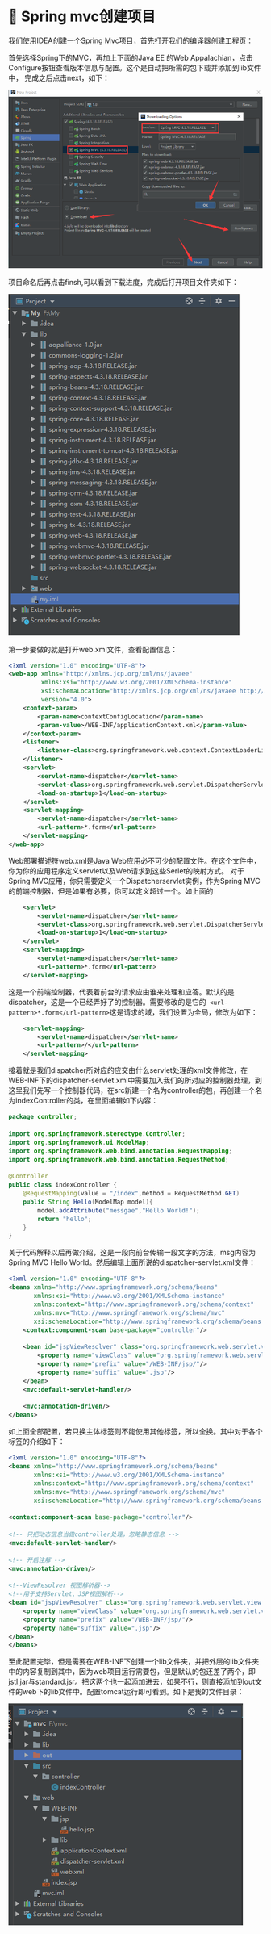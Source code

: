 # :maple_leaf: Spring mvc创建项目

我们使用IDEA创建一个Spring Mvc项目，首先打开我们的编译器创建工程页：

首先选择Spring下的MVC，再加上下面的Java EE 的Web Appalachian，点击Configure按钮查看版本信息与配置。这个是自动把所需的包下载并添加到lib文件中，
完成之后点击next，如下：

![](https://github.com/Lumnca/Spring-MVC/blob/master/img/a1.png)

项目命名后再点击finsh,可以看到下载进度，完成后打开项目文件夹如下：

![](https://github.com/Lumnca/Spring-MVC/blob/master/img/a2.png)

第一步要做的就是打开web.xml文件，查看配置信息：

```xml
<?xml version="1.0" encoding="UTF-8"?>
<web-app xmlns="http://xmlns.jcp.org/xml/ns/javaee"
         xmlns:xsi="http://www.w3.org/2001/XMLSchema-instance"
         xsi:schemaLocation="http://xmlns.jcp.org/xml/ns/javaee http://xmlns.jcp.org/xml/ns/javaee/web-app_4_0.xsd"
         version="4.0">
    <context-param>
        <param-name>contextConfigLocation</param-name>
        <param-value>/WEB-INF/applicationContext.xml</param-value>
    </context-param>
    <listener>
        <listener-class>org.springframework.web.context.ContextLoaderListener</listener-class>
    </listener>
    <servlet>
        <servlet-name>dispatcher</servlet-name>
        <servlet-class>org.springframework.web.servlet.DispatcherServlet</servlet-class>
        <load-on-startup>1</load-on-startup>
    </servlet>
    <servlet-mapping>
        <servlet-name>dispatcher</servlet-name>
        <url-pattern>*.form</url-pattern>
    </servlet-mapping>
</web-app>
```

Web部署描述符web.xml是Java Web应用必不可少的配置文件。在这个文件中，你为你的应用程序定义servlet以及Web请求到这些Serlet的映射方式。
对于Spring MVC应用，你只需要定义一个Dispatcherservlet实例，作为Spring MVC的前端控制器，但是如果有必要，你可以定义超过一个。如上面的


```xml
    <servlet>
        <servlet-name>dispatcher</servlet-name>
        <servlet-class>org.springframework.web.servlet.DispatcherServlet</servlet-class>
        <load-on-startup>1</load-on-startup>
    </servlet>
    <servlet-mapping>
        <servlet-name>dispatcher</servlet-name>
        <url-pattern>*.form</url-pattern>
    </servlet-mapping>
```

这是一个前端控制器，代表着前台的请求应由谁来处理和应答。默认的是dispatcher，这是一个已经弄好了的控制器。需要修改的是它的` <url-pattern>*.form</url-pattern>`这是请求的域，我们设置为全局，修改为如下：

```xml
    <servlet-mapping>
        <servlet-name>dispatcher</servlet-name>
        <url-pattern>/</url-pattern>
    </servlet-mapping>
```


接着就是我们dispatcher所对应的应交由什么servlet处理的xml文件修改，在WEB-INF下的dispatcher-servlet.xml中需要加入我们的所对应的控制器处理，到这里我们先写一个控制器代码，在src新建一个名为controller的包，再创建一个名为indexController的类，在里面编辑如下内容：

```java
package controller;

import org.springframework.stereotype.Controller;
import org.springframework.ui.ModelMap;
import org.springframework.web.bind.annotation.RequestMapping;
import org.springframework.web.bind.annotation.RequestMethod;

@Controller
public class indexController {
    @RequestMapping(value = "/index",method = RequestMethod.GET)
    public String Hello(ModelMap model){
        model.addAttribute("messgae","Hello World!");
        return "hello";
    }
}
```

关于代码解释以后再做介绍，这是一段向前台传输一段文字的方法，msg内容为Spring MVC Hello World。然后编辑上面所说的dispatcher-servlet.xml文件：

```xml
<?xml version="1.0" encoding="UTF-8"?>
<beans xmlns="http://www.springframework.org/schema/beans"
       xmlns:xsi="http://www.w3.org/2001/XMLSchema-instance"
       xmlns:context="http://www.springframework.org/schema/context"
       xmlns:mvc="http://www.springframework.org/schema/mvc"
       xsi:schemaLocation="http://www.springframework.org/schema/beans http://www.springframework.org/schema/beans/spring-beans.xsd http://www.springframework.org/schema/context http://www.springframework.org/schema/context/spring-context.xsd http://www.springframework.org/schema/mvc http://www.springframework.org/schema/mvc/spring-mvc.xsd">
    <context:component-scan base-package="controller"/>

    <bean id="jspViewResolver" class="org.springframework.web.servlet.view.InternalResourceViewResolver">
        <property name="viewClass" value="org.springframework.web.servlet.view.JstlView"/>
        <property name="prefix" value="/WEB-INF/jsp/"/>
        <property name="suffix" value=".jsp"/>
    </bean>
    <mvc:default-servlet-handler/>

    <mvc:annotation-driven/>
</beans>
```

如上面全部配置，若只换主体标签则不能使用其他标签，所以全换。其中对于各个标签的介绍如下：

```xml
<?xml version="1.0" encoding="UTF-8"?>
<beans xmlns="http://www.springframework.org/schema/beans"
       xmlns:xsi="http://www.w3.org/2001/XMLSchema-instance"
       xmlns:context="http://www.springframework.org/schema/context"
       xmlns:mvc="http://www.springframework.org/schema/mvc"
       xsi:schemaLocation="http://www.springframework.org/schema/beans http://www.springframework.org/schema/beans/spring-beans.xsd http://www.springframework.org/schema/context http://www.springframework.org/schema/context/spring-context.xsd http://www.springframework.org/schema/mvc http://www.springframework.org/schema/mvc/spring-mvc.xsd">

<context:component-scan base-package="controller"/>

<!-- 只把动态信息当做controller处理，忽略静态信息 -->
<mvc:default-servlet-handler/>

<!-- 开启注解 -->
<mvc:annotation-driven/>

<!--ViewResolver 视图解析器-->
<!--用于支持Servlet、JSP视图解析-->
<bean id="jspViewResolver" class="org.springframework.web.servlet.view.InternalResourceViewResolver">
    <property name="viewClass" value="org.springframework.web.servlet.view.JstlView"/>
    <property name="prefix" value="/WEB-INF/jsp/"/>           
    <property name="suffix" value=".jsp"/>
</bean>
</beans>
```

至此配置完毕，但是需要在WEB-INF下创建一个lib文件夹，并把外层的lib文件夹中的内容复制到其中，因为web项目运行需要包，但是默认的包还差了两个，即jstl.jar与standard.jsr。把这两个也一起添加进去，如果不行，则直接添加到out文件的web下的lib文件中。配置tomcat运行即可看到。如下是我的文件目录：

![](https://github.com/Lumnca/Spring-MVC/blob/master/img/a3.png)




